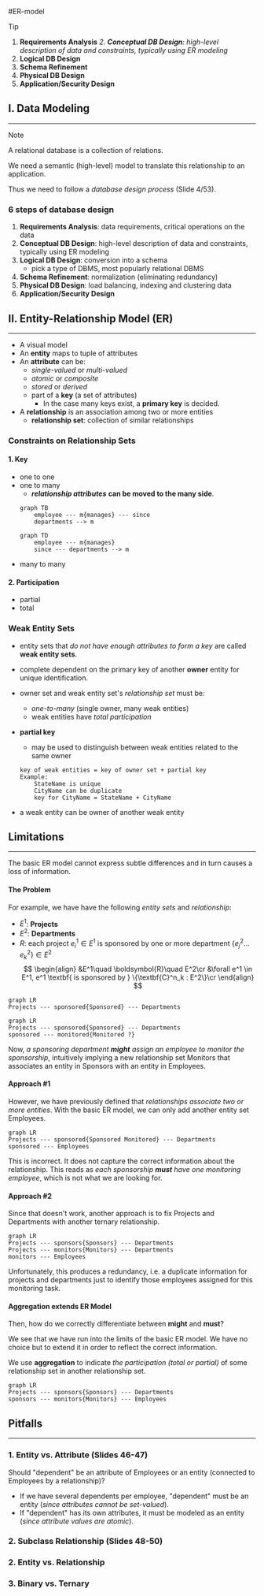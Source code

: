 #ER-model 

> [!tip]
> 1. **Requirements Analysis**
> *2. **Conceptual DB Design**: high-level description of data and constraints, typically using ER modeling*
> 3. **Logical DB Design**
> 4. **Schema Refinement**
> 5. **Physical DB Design**
> 6. **Application/Security Design**


## I. Data Modeling
---
> [!note]
> A relational database is a collection of relations.

We need a semantic (high-level) model to translate this relationship to an application.

Thus we need to follow a *database design process* (Slide 4/53).

### 6 steps of database design
1. **Requirements Analysis**: data requirements, critical operations on the data
2. **Conceptual DB Design**: high-level description of data and constraints, typically using ER modeling
3. **Logical DB Design**: conversion into a schema
	- pick a type of DBMS, most popularly relational DBMS
4. **Schema Refinement**: normalization (eliminating redundancy)
5. **Physical DB Design**: load balancing, indexing and clustering data
6. **Application/Security Design**

## II. Entity-Relationship Model (ER)
---
- A visual model
- An **entity** maps to tuple of attributes
- An **attribute** can be:
	- *single-valued* or *multi-valued*
	- *atomic* or *composite*
	- *stored* or *derived*
	- part of a **key** (a set of attributes)
		- In the case many keys exist, a **primary key** is decided.
- A **relationship** is an association among two or more entities
	- **relationship set**: collection of similar relationships

### Constraints on  Relationship Sets
#### 1. Key
- one to one
- one to many
	- ***relationship attributes*** **can be moved to the many side**.
	```mermaid
	graph TB
		employee --- m{manages} --- since
		departments --> m
    ```
	```mermaid
	graph TD
		employee --- m{manages}
		since --- departments --> m
    ```
- many to many

#### 2. Participation
- partial
- total

### Weak Entity Sets
- entity sets that *do not have enough attributes to form a key* are called **weak entity sets**.
- complete dependent on the primary key of another **owner** entity for unique identification.
- owner set and weak entity set's *relationship set* must be:
	- *one-to-many* (single owner, many weak entities)
	- weak entities have *total participation*
- **partial key**
	- may be used to distinguish between weak entities related to the same owner
	```
	key of weak entities = key of owner set + partial key
	Example:
		StateName is unique
		CityName can be duplicate
		key for CityName = StateName + CityName
	```
 
- a weak entity can be owner of another weak entity


## Limitations
---
The basic ER model cannot express subtle differences and in turn causes a loss of information.

#### The Problem
For example, we have have the following *entity sets* and *relationship*:
- $E^1$: **Projects**
- $E^2$: **Departments**
- $R$: each project $e^1_i\in E^1$ is sponsored by one or more department $\{e^2_j\dots e^2_k\}\in E^2$
$$
\begin{align}
&E^1\quad \boldsymbol{R}\quad E^2\cr
&\forall e^1 \in E^1, e^1 \textbf{ is sponsored by } \{\textbf{C}^n_k : E^2\}\cr
\end{align}
$$
```mermaid
graph LR
Projects --- sponsored{Sponsored} --- Departments
```

```mermaid
graph LR
Projects --- sponsored{Sponsored} --- Departments
sponsored --- monitored{Monitored ?}
```

Now, *a sponsoring department **might** assign an employee to monitor the sponsorship*, intuitively implying a new relationship set Monitors that associates an entity in Sponsors with an entity in Employees.

#### Approach #1
However, we have previously defined that *relationships associate two or more entities*. With the basic ER model, we can only add another entity set Employees.

```mermaid
graph LR
Projects --- sponsored{Sponsored Monitored} --- Departments
sponsored --- Employees
```

This is incorrect. It does not capture the correct information about the relationship. This reads as *each sponsorship **must** have one monitoring employee*, which is not what we are looking for.

#### Approach #2
Since that doesn't work, another approach is to fix Projects and Departments with another ternary relationship.

```mermaid
graph LR
Projects --- sponsors{Sponsors} --- Departments
Projects --- monitors{Monitors} --- Departments
monitors --- Employees
```

Unfortunately, this produces a redundancy, i.e. a duplicate information for projects and departments just to identify those employees assigned for this monitoring task.

#### Aggregation extends ER Model
Then, how do we correctly differentiate between **might** and **must**?

We see that we have run into the limits of the basic ER model. We have no choice but to extend it in order to reflect the correct information.

We use **aggregation** to indicate *the participation (total or partial)* of some relationship set in another relationship set.

```mermaid
graph LR
Projects --- sponsors{Sponsors} --- Departments
sponsors --- monitors{Monitors} --- Employees
```


## Pitfalls
---
### 1. Entity vs. Attribute (Slides 46-47)
Should "dependent" be an attribute of Employees or an entity (connected to Employees by a relationship)?

- If we have several dependents per employee, "dependent" must be an entity (*since attributes cannot be set-valued*).
- If "dependent" has its own attributes, it must be modeled as an entity (*since attribute values are atomic*).

### 2.  Subclass Relationship (Slides 48-50)

### 2. Entity vs. Relationship

### 3. Binary vs. Ternary
